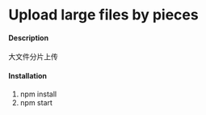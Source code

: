 <!--
 * @Author: nigel
 * @Date: 2020-11-17 15:21:05
 * @LastEditTime: 2020-11-17 18:51:19
-->

# Upload large files by pieces

#### Description

大文件分片上传

#### Installation

1. npm install
2. npm start
